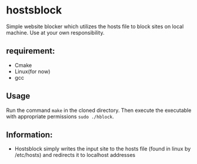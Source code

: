 # hostsblock
Simple website blocker which utilizes the hosts file to block sites on local machine.
Use at your own responsibility.
## requirement:
* Cmake
* Linux(for now)
* gcc


## Usage
Run the command ```make``` in the cloned directory.
Then execute the executable with appropriate permissions ```sudo ./hblock```.

## Information:

- Hostsblock simply writes the input site to the hosts file (found in linux by /etc/hosts) and redirects it to localhost addresses

